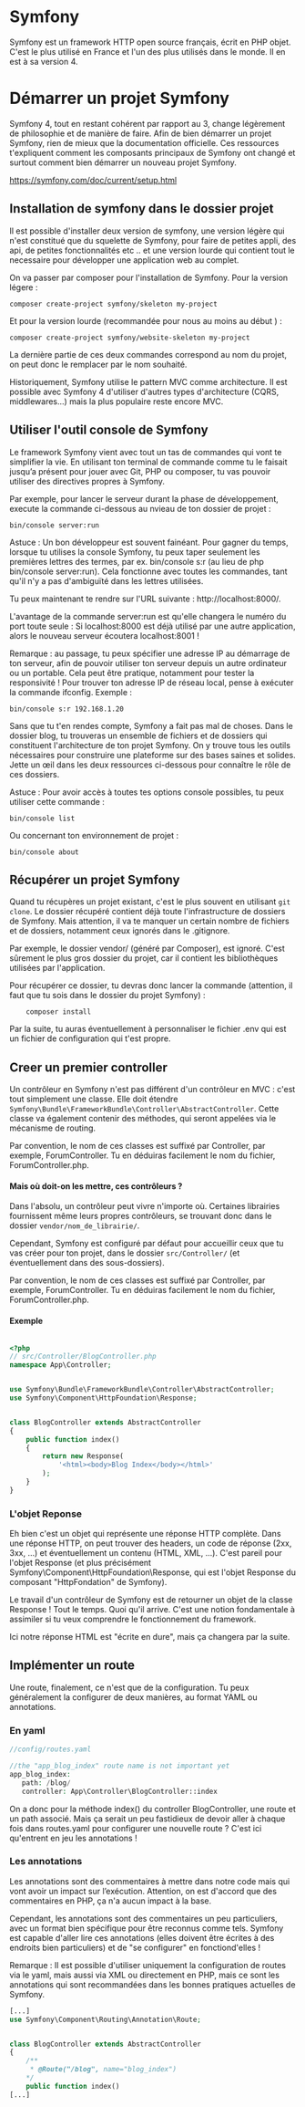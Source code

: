 # Symfony 

Symfony est un framework HTTP open source français, écrit en PHP objet. C'est le plus utilisé en France et l'un des plus utilisés dans le monde. Il en est à sa version 4.

# Démarrer un projet Symfony 

Symfony 4, tout en restant cohérent par rapport au 3, change légèrement de philosophie et de manière de faire. Afin de bien démarrer un projet Symfony, rien de mieux que la documentation officielle. Ces ressources t'expliquent comment les composants principaux de Symfony ont changé et surtout comment bien démarrer un nouveau projet Symfony.

https://symfony.com/doc/current/setup.html

## Installation de symfony dans le dossier projet 

Il est possible d'installer deux version de symfony, une version légère qui n'est constitué que du squelette de Symfony, pour faire de petites appli, des api, de petites fonctionnalités etc .. et une version lourde qui contient tout le necessaire pour développer une application web au complet. 

On va passer par composer pour l'installation de Symfony. 
Pour la version légere : 
```cli 
composer create-project symfony/skeleton my-project
```
Et pour la version lourde (recommandée pour nous au moins au début ) : 
```cli 
composer create-project symfony/website-skeleton my-project
```
La dernière partie de ces deux commandes correspond au nom du projet, on peut donc le remplacer par le nom souhaité. 


Historiquement, Symfony utilise le pattern MVC comme architecture. Il est possible avec Symfony 4 d'utiliser d'autres types d'architecture (CQRS, middlewares...) mais la plus populaire reste encore MVC. 

## Utiliser l'outil console de Symfony 

Le framework Symfony vient avec tout un tas de commandes qui vont te simplifier la vie. En utilisant ton terminal de commande comme tu le faisait jusqu’a présent pour jouer avec Git, PHP ou composer, tu vas pouvoir utiliser des directives propres à Symfony.

Par exemple, pour lancer le serveur durant la phase de développement, execute la commande ci-dessous au nvieau de ton dossier de projet :
```cli
bin/console server:run
```
Astuce : Un bon développeur est souvent fainéant. Pour gagner du temps, lorsque tu utilises la console Symfony, tu peux taper seulement les premières lettres des termes, par ex. bin/console s:r (au lieu de php bin/console server:run). Cela fonctionne avec toutes les commandes, tant qu'il n'y a pas d'ambiguïté dans les lettres utilisées.

Tu peux maintenant te rendre sur l'URL suivante : http://localhost:8000/.

L'avantage de la commande server:run est qu'elle changera le numéro du port toute seule : Si localhost:8000 est déjà utilisé par une autre application, alors le nouveau serveur écoutera localhost:8001 !

Remarque : au passage, tu peux spécifier une adresse IP au démarrage de ton serveur, afin de pouvoir utiliser ton serveur depuis un autre ordinateur ou un portable. Cela peut être pratique, notamment pour tester la responsivité ! Pour trouver ton adresse IP de réseau local, pense à exécuter la commande ifconfig. Exemple :
```cli
bin/console s:r 192.168.1.20
```
Sans que tu t'en rendes compte, Symfony a fait pas mal de choses. Dans le dossier blog, tu trouveras un ensemble de fichiers et de dossiers qui constituent l'architecture de ton projet Symfony. On y trouve tous les outils nécessaires pour construire une plateforme sur des bases saines et solides. Jette un œil dans les deux ressources ci-dessous pour connaître le rôle de ces dossiers.

Astuce : Pour avoir accès à toutes tes options console possibles, tu peux utiliser cette commande :
```cli
bin/console list
```
Ou concernant ton environnement de projet :
```cli
bin/console about
```
## Récupérer un projet Symfony 

Quand tu récupères un projet existant, c'est le plus souvent en utilisant ```git clone```. Le dossier récupéré contient déjà toute l'infrastructure de dossiers de Symfony. Mais attention, il va te manquer un certain nombre de fichiers et de dossiers, notamment ceux ignorés dans le .gitignore.

Par exemple, le dossier vendor/ (généré par Composer), est ignoré. C'est sûrement le plus gros dossier du projet, car il contient les bibliothèques utilisées par l'application.

Pour récupérer ce dossier, tu devras donc lancer la commande (attention, il faut que tu sois dans le dossier du projet Symfony) :
```cli
    composer install
 ```
 Par la suite, tu auras éventuellement à personnaliser le fichier .env qui est un fichier de configuration qui t'est propre.
 
 ## Creer un premier controller 
  
 Un contrôleur en Symfony n'est pas différent d'un contrôleur en MVC : c'est tout simplement une classe.
Elle doit étendre ```Symfony\Bundle\FrameworkBundle\Controller\AbstractController```. Cette classe va également contenir des méthodes, qui seront appelées via le mécanisme de routing.

Par convention, le nom de ces classes est suffixé par Controller, par exemple, ForumController. Tu en déduiras facilement le nom du fichier, ForumController.php.

#### Mais où doit-on les mettre, ces contrôleurs ?

Dans l'absolu, un contrôleur peut vivre n'importe où. Certaines librairies fournissent même leurs propres contrôleurs, se trouvant donc dans le dossier ```vendor/nom_de_librairie/```.

Cependant, Symfony est configuré par défaut pour accueillir ceux que tu vas créer pour ton projet, dans le dossier ```src/Controller/``` (et éventuellement dans des sous-dossiers).

Par convention, le nom de ces classes est suffixé par Controller, par exemple, ForumController. Tu en déduiras facilement le nom du fichier, ForumController.php.


#### Exemple 

```php 

<?php
// src/Controller/BlogController.php
namespace App\Controller;


use Symfony\Bundle\FrameworkBundle\Controller\AbstractController;
use Symfony\Component\HttpFoundation\Response;


class BlogController extends AbstractController
{
    public function index()
    {
        return new Response(
            '<html><body>Blog Index</body></html>'
        );
    }
}
```
### L'objet Reponse 

Eh bien c'est un objet qui représente une réponse HTTP complète. Dans une réponse HTTP, on peut trouver des headers, un code de réponse (2xx, 3xx, ...) et éventuellement un contenu (HTML, XML, ...). C'est pareil pour l'objet Response (et plus précisément Symfony\Component\HttpFoundation\Response, qui est l'objet Response du composant "HttpFondation" de Symfony).

Le travail d'un contrôleur de Symfony est de retourner un objet de la classe Response ! Tout le temps. Quoi qu'il arrive. C'est une notion fondamentale à assimiler si tu veux comprendre le fonctionnement du framework.

Ici notre réponse HTML est "écrite en dure", mais ça changera par la suite.

## Implémenter un route 

Une route, finalement, ce n'est que de la configuration. Tu peux généralement la configurer de deux manières, au format YAML ou annotations.

### En yaml
 
 ```php
 //config/routes.yaml

//the "app_blog_index" route name is not important yet
app_blog_index:
    path: /blog/
    controller: App\Controller\BlogController::index
```
On a donc pour la méthode index() du controller BlogController, une route et un path associé. Mais ça serait un peu fastidieux de devoir aller à chaque fois dans routes.yaml pour configurer une nouvelle route ? C'est ici qu'entrent en jeu les annotations !

### Les annotations
Les annotations sont des commentaires à mettre dans notre code mais qui vont avoir un impact sur l’exécution. Attention, on est d'accord que des commentaires en PHP, ça n'a aucun impact à la base.

Cependant, les annotations sont des commentaires un peu particuliers, avec un format bien spécifique pour être reconnus comme tels. Symfony est capable d'aller lire ces annotations (elles doivent être écrites à des endroits bien particuliers) et de "se configurer" en fonctiond'elles !

Remarque : Il est possible d'utiliser uniquement la configuration de routes via le yaml, mais aussi via XML ou directement en PHP, mais ce sont les annotations qui sont recommandées dans les bonnes pratiques actuelles de Symfony.

```php
[...]
use Symfony\Component\Routing\Annotation\Route;


class BlogController extends AbstractController
{
    /**
     * @Route("/blog", name="blog_index")
    */
    public function index()
[...]
```
